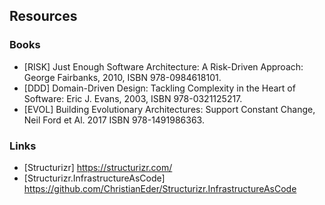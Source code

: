 ## Resources

### Books

* [RISK] Just Enough Software Architecture: A Risk-Driven Approach: George Fairbanks, 2010, ISBN 978-0984618101.
* [DDD] Domain-Driven Design: Tackling Complexity in the Heart of Software: Eric J. Evans, 2003, ISBN 978-0321125217.
* [EVOL] Building Evolutionary Architectures: Support Constant Change, Neil Ford et Al. 2017 ISBN 978-1491986363.

### Links

* [Structurizr] https://structurizr.com/ ​
* [Structurizr.InfrastructureAsCode] https://github.com/ChristianEder/Structurizr.InfrastructureAsCode ​
